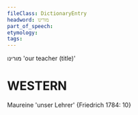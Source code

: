```yaml
---
fileClass: DictionaryEntry
headword: מורינו
part_of_speech: 
etymology: 
tags: 
---
```

מורינו
'our teacher (title)'

WESTERN
========

Maureine 'unser Lehrer' {Friedrich 1784: 10}